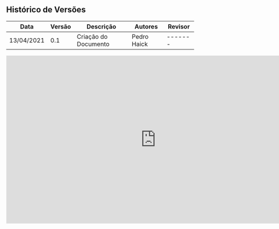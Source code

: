 ## Histórico de Versões

| Data       | Versão | Descrição            | Autores      | Revisor |
| ---------- | ------ | -------------------- | ------------ | ------- |
| 13/04/2021 | 0.1    | Criação do Documento | Pedro Haick  | ------- |

<iframe style="border: 1px solid rgba(0, 0, 0, 0.1);" width="800" height="450"
    src="https://www.figma.com/embed?embed_host=share&url=https%3A%2F%2Fwww.figma.com%2Fproto%2FRNov14rsPdJjnHoiL4u0Em%2FMeu-Gov.br%3Fscaling%3Dscale-down%26node-id%3D2%253A2"
    allowfullscreen></iframe>
